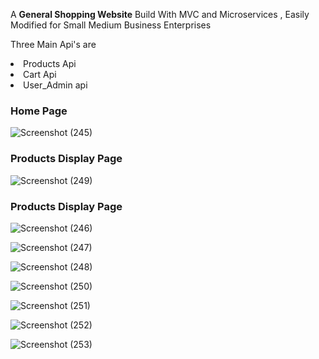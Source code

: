 
A <b>General Shopping Website</b>  Build With MVC and Microservices , Easily Modified for Small Medium Business Enterprises


Three Main Api's are 
  <br>
  <li>Products Api</li>
  <li>Cart Api</li>
  <li>User_Admin api</li>
  
  <h3>Home Page</h3>
  

![Screenshot (245)](https://user-images.githubusercontent.com/106507195/178780914-e868d316-1e46-48f0-b1c1-3b640f66dbf5.png)

<h3>Products Display Page</h3>

![Screenshot (249)](https://user-images.githubusercontent.com/106507195/178780939-44e3bf88-b129-4923-8641-64cef309f016.png)

<h3>Products Display Page</h3>

![Screenshot (246)](https://user-images.githubusercontent.com/106507195/178780971-3d4fee1b-bb8f-4425-88da-03962383b70e.png)





![Screenshot (247)](https://user-images.githubusercontent.com/106507195/178780988-925d48bb-3a57-4d55-976c-1ad52efbbdb8.png)





![Screenshot (248)](https://user-images.githubusercontent.com/106507195/178780996-0a6fcf14-b127-4328-8355-44d22e8bab5c.png)





![Screenshot (250)](https://user-images.githubusercontent.com/106507195/178781009-6e26ce06-3834-4fba-b567-daf1bb2dfe5e.png)


![Screenshot (251)](https://user-images.githubusercontent.com/106507195/178781013-3ff2cfec-f765-4cd8-92d1-f2f9b631fd98.png)


![Screenshot (252)](https://user-images.githubusercontent.com/106507195/178781017-a7ad670c-e1c7-4995-802a-6d9f92b29570.png)


![Screenshot (253)](https://user-images.githubusercontent.com/106507195/178781021-f185be9a-0f0f-44f6-80d3-8059e2a4d049.png)
